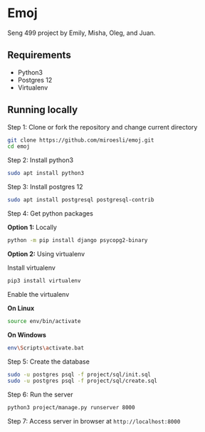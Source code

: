# Emoj

Seng 499 project by Emily, Misha, Oleg, and Juan.

## Requirements

- Python3
- Postgres 12
- Virtualenv

## Running locally

Step 1: Clone or fork the repository and change current directory

```bash
git clone https://github.com/miroesli/emoj.git
cd emoj
```

Step 2: Install python3

```bash
sudo apt install python3
```

Step 3: Install postgres 12

```bash
sudo apt install postgresql postgresql-contrib
```

Step 4: Get python packages

**Option 1:** Locally

```bash
python -m pip install django psycopg2-binary
```

**Option 2:** Using virtualenv

Install virtualenv

```bash
pip3 install virtualenv
```

Enable the virtualenv

**On Linux**

```bash
source env/bin/activate
```

**On Windows**

```bash
env\Scripts\activate.bat
```

Step 5: Create the database

```bash
sudo -u postgres psql -f project/sql/init.sql
sudo -u postgres psql -f project/sql/create.sql
```

Step 6: Run the server

```bash
python3 project/manage.py runserver 8000
```

Step 7: Access server in browser at `http://localhost:8000`

